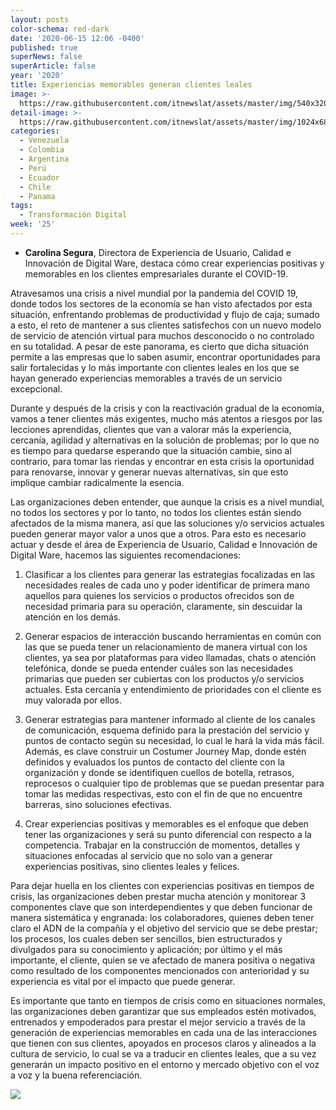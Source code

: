 ```yaml
---
layout: posts
color-schema: red-dark
date: '2020-06-15 12:06 -0400'
published: true
superNews: false
superArticle: false
year: '2020'
title: Experiencias memorables generan clientes leales
image: >-
  https://raw.githubusercontent.com/itnewslat/assets/master/img/540x320/Carolina-Segura-p.jpg
detail-image: >-
  https://raw.githubusercontent.com/itnewslat/assets/master/img/1024x680/Carolina-Segura-g.jpg
categories:
  - Venezuela
  - Colombia
  - Argentina
  - Perú
  - Ecuador
  - Chile
  - Panama
tags:
  - Transformación Digital
week: '25'
---
```

- **Carolina Segura**, Directora de Experiencia de Usuario, Calidad e Innovación de Digital Ware, destaca cómo crear experiencias positivas y memorables en los clientes empresariales durante el COVID-19.

Atravesamos una crisis a nivel mundial por la pandemia del COVID 19, donde todos los sectores de la economía se han visto afectados por esta situación, enfrentando problemas de productividad y flujo de caja; sumado a esto, el reto de mantener a sus clientes satisfechos con un nuevo modelo de servicio de atención virtual para muchos desconocido o no controlado en su totalidad. A pesar de este panorama, es cierto que dicha situación permite a las empresas que lo saben asumir, encontrar oportunidades para salir fortalecidas y lo más importante con clientes leales en los que se hayan generado experiencias memorables a través de un servicio excepcional. 
 
Durante y después de la crisis y con la reactivación gradual de la economía, vamos a tener clientes más exigentes, mucho más atentos a riesgos por las lecciones aprendidas, clientes que van a valorar más la experiencia, cercanía, agilidad y alternativas en la solución de problemas; por lo que no es tiempo para quedarse esperando que la situación cambie, sino al contrario, para tomar las riendas y encontrar en esta crisis la oportunidad para renovarse, innovar y generar nuevas alternativas, sin que esto implique cambiar radicalmente la esencia.

Las organizaciones deben entender, que aunque la crisis es a nivel mundial, no todos los sectores y por lo tanto, no todos los clientes están siendo afectados de la misma manera, así que las soluciones y/o servicios actuales pueden generar mayor valor a unos que a otros. Para esto es necesario actuar y desde el área de Experiencia de Usuario, Calidad e Innovación de Digital Ware, hacemos las siguientes recomendaciones:

1.    Clasificar a los clientes para generar las estrategias focalizadas en las necesidades reales de cada uno y poder identificar de primera mano aquellos para quienes los servicios o productos ofrecidos son de necesidad primaria para su operación, claramente, sin descuidar la atención en los demás.
 
 
2.    Generar espacios de interacción buscando herramientas en común con las que se pueda tener un relacionamiento de manera virtual con los clientes, ya sea por plataformas para video llamadas, chats o atención telefónica, donde se pueda entender cuáles son las necesidades primarias que pueden ser cubiertas con los productos y/o servicios actuales. Esta cercanía y entendimiento de prioridades con el cliente es muy valorada por ellos.
 
3.    Generar estrategias para mantener informado al cliente de los canales de comunicación, esquema definido para la prestación del servicio y puntos de contacto según su necesidad, lo cual le hará la vida más fácil. Además, es clave construir un Costumer Journey Map, donde estén definidos y evaluados los puntos de contacto del cliente con la organización y donde se identifiquen cuellos de botella, retrasos, reprocesos o cualquier tipo de problemas que se puedan presentar para tomar las medidas respectivas, esto con el fin de que no encuentre barreras, sino soluciones efectivas.
 
4.    Crear experiencias positivas y memorables es el enfoque que deben tener las organizaciones y será su punto diferencial con respecto a la competencia. Trabajar en la construcción de momentos, detalles y situaciones enfocadas al servicio que no solo van a generar experiencias positivas, sino clientes leales y felices.

Para dejar huella en los clientes con experiencias positivas en  tiempos de crisis, las organizaciones deben prestar mucha atención y monitorear 3 componentes clave que son interdependientes y que deben funcionar de manera sistemática y engranada: los colaboradores, quienes deben tener claro el ADN de la compañía y el objetivo del servicio que se debe prestar; los procesos, los cuales deben ser sencillos, bien estructurados y divulgados para su conocimiento y aplicación; por último y el más importante, el cliente, quien se ve afectado de manera positiva o negativa como resultado de los componentes mencionados con anterioridad y su experiencia es vital por el impacto que puede generar.

Es importante que tanto en tiempos de crisis como en situaciones normales, las organizaciones deben garantizar que sus empleados estén motivados, entrenados y empoderados para prestar el mejor servicio a través de la generación de experiencias memorables en cada una de las interacciones que tienen con sus clientes, apoyados en procesos claros y alineados a la cultura de servicio, lo cual se va a traducir en clientes leales, que a su vez generarán un impacto positivo en el entorno y mercado objetivo con el voz a voz y la buena referenciación.

<img src="https://tracker.metricool.com/c3po.jpg?hash=56f88a41e39ab42c063cc51676587a04"/>